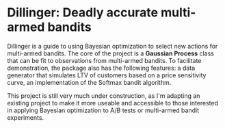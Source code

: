 # Dillinger: Deadly accurate multi-armed bandits

Dillinger is a guide to using Bayesian optimization to select new actions for multi-armed bandits. The core of the project is a **Gaussian Process** class that can be fit to observations from multi-armed bandits. To facilitate demonstration, the package also has the following features: a data generator that simulates LTV of customers based on a price sensitivity curve, an implementation of the Softmax bandit algorithm.

This project is still very much under construction, as I'm adapting an existing project to make it more useable and accessible to those interested in applying Bayesian optimization to A/B tests or multi-armed bandit experiments.